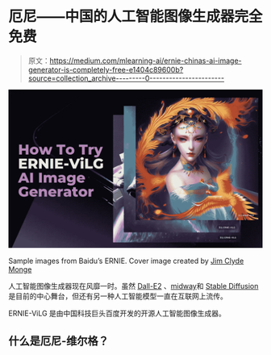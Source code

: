 # 厄尼——中国的人工智能图像生成器完全免费

> 原文：<https://medium.com/mlearning-ai/ernie-chinas-ai-image-generator-is-completely-free-e1404c89600b?source=collection_archive---------0----------------------->

![](img/0b773d5a092f1545ce26d14e17e4f585.png)

Sample images from Baidu’s ERNIE. Cover image created by [Jim Clyde Monge](https://medium.com/u/819323b399ac?source=post_page-----e1404c89600b--------------------------------)

人工智能图像生成器现在风靡一时。虽然 [Dall-E2](https://openai.com/dall-e-2/) 、[midway](https://www.midjourney.com/)和 [Stable Diffusion](https://beta.dreamstudio.ai/dream) 是目前的中心舞台，但还有另一种人工智能模型一直在互联网上流传。

ERNIE-ViLG 是由中国科技巨头百度开发的开源人工智能图像生成器。

## 什么是厄尼-维尔格？